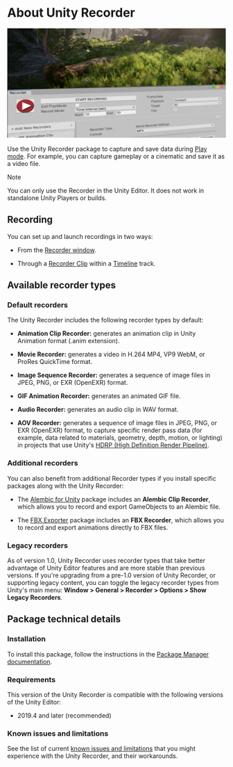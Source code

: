 # About Unity Recorder

![Unity Recorder](Images/RecorderSplash.png)

Use the Unity Recorder package to capture and save data during [Play mode](https://docs.unity3d.com/Manual/GameView.html). For example, you can capture gameplay or a cinematic and save it as a video file.

>[!NOTE]
>You can only use the Recorder in the Unity Editor. It does not work in standalone Unity Players or builds.

## Recording

You can set up and launch recordings in two ways:

- From the [Recorder window](RecordingRecorderWindow.md).

- Through a [Recorder Clip](RecordingTimelineTrack.md) within a [Timeline](https://docs.unity3d.com/Packages/com.unity.timeline@latest) track.

## Available recorder types

### Default recorders

The Unity Recorder includes the following recorder types by default:

* **Animation Clip Recorder:** generates an animation clip in Unity Animation format (.anim extension).

* **Movie Recorder:** generates a video in H.264 MP4, VP9 WebM, or ProRes QuickTime format.

* **Image Sequence Recorder:** generates a sequence of image files in JPEG, PNG, or EXR (OpenEXR) format.

* **GIF Animation Recorder:** generates an animated GIF file.

* **Audio Recorder:** generates an audio clip in WAV format.

* **AOV Recorder:** generates a sequence of image files in JPEG, PNG, or EXR (OpenEXR) format, to capture specific render pass data (for example, data related to materials, geometry, depth, motion, or lighting) in projects that use Unity's [HDRP (High Definition Render Pipeline)](https://docs.unity3d.com/Packages/com.unity.render-pipelines.high-definition@latest).

### Additional recorders

You can also benefit from additional Recorder types if you install specific packages along with the Unity Recorder:

* The [Alembic for Unity](https://docs.unity3d.com/Packages/com.unity.formats.alembic@latest) package includes an **Alembic Clip Recorder**, which allows you to record and export GameObjects to an Alembic file.

* The [FBX Exporter](https://docs.unity3d.com/Packages/com.unity.formats.fbx@latest) package includes an **FBX Recorder**, which allows you to record and export animations directly to FBX files.

### Legacy recorders

As of version 1.0, Unity Recorder uses recorder types that take better advantage of Unity Editor features and are more stable than previous versions. If you're upgrading from a pre-1.0 version of Unity Recorder, or supporting legacy content, you can toggle the legacy recorder types from Unity's main menu: **Window > General > Recorder > Options > Show Legacy Recorders**.

## Package technical details

### Installation

To install this package, follow the instructions in the [Package Manager documentation](https://docs.unity3d.com/Manual/upm-ui-install.html).

### Requirements

This version of the Unity Recorder is compatible with the following versions of the Unity Editor:

* 2019.4 and later (recommended)

### Known issues and limitations

See the list of current [known issues and limitations](KnownIssues.md) that you might experience with the Unity Recorder, and their workarounds.
